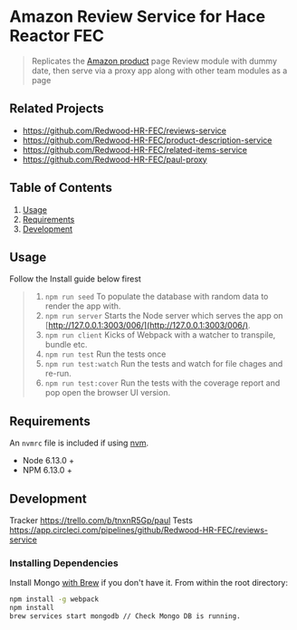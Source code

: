 # Amazon Review Service for Hace Reactor FEC

> Replicates the [Amazon product](https://www.amazon.com/dp/B07NXDPLJ9/ref=smi_www_rco2_go_smi_8217842112) page Review module with dummy date, then serve via a proxy app along with other team modules as a page


## Related Projects

  - https://github.com/Redwood-HR-FEC/reviews-service
  - https://github.com/Redwood-HR-FEC/product-description-service
  - https://github.com/Redwood-HR-FEC/related-items-service
  - https://github.com/Redwood-HR-FEC/paul-proxy

## Table of Contents

1. [Usage](#Usage)
1. [Requirements](#requirements)
1. [Development](#development)

## Usage

Follow the Install guide below firest
> 1. `npm run seed` To populate the database with random data to render the app with.
> 1. `npm run server` Starts the Node server which serves the app on [http://127.0.0.1:3003/006/](http://127.0.0.1:3003/006/).
> 1. `npm run client` Kicks of Webpack with a watcher to transpile, bundle etc.
> 1. `npm run test` Run the tests once
> 1. `npm run test:watch` Run the tests and watch for file chages and re-run.
> 1. `npm run test:cover` Run the tests with the coverage report and pop open the browser UI version.

## Requirements

An `nvmrc` file is included if using [nvm](https://github.com/creationix/nvm).

- Node 6.13.0 +
- NPM 6.13.0 +

## Development

Tracker https://trello.com/b/tnxnR5Gp/paul
Tests https://app.circleci.com/pipelines/github/Redwood-HR-FEC/reviews-service

### Installing Dependencies

Install Mongo [with Brew](https://www.mongodb.com/blog/post/mongodbs-official-brew-tap-now-open-and-flowing) if you don't have it.
From within the root directory:

```sh
npm install -g webpack
npm install
brew services start mongodb // Check Mongo DB is running. 

```

